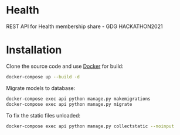 # Health

REST API for Health membership share - GDG HACKATHON2021

# Installation

Clone the source code and use [Docker](https://www.docker.com/) for build:

```bash
docker-compose up --build -d
```

Migrate models to database:

```bash
docker-compose exec api python manage.py makemigrations 
docker-compose exec api python manage.py migrate 
```

To fix the static files unloaded:

```bash
docker-compose exec api python manage.py collectstatic --noinput
```